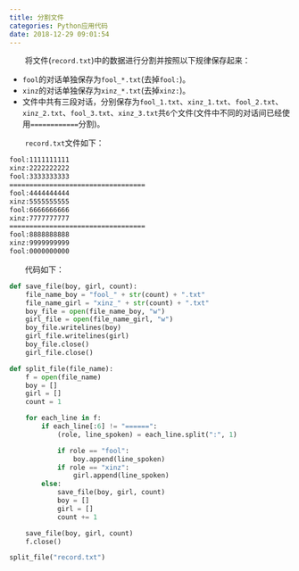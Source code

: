 ```yaml
---
title: 分割文件
categories: Python应用代码
date: 2018-12-29 09:01:54
---
```

&emsp;&emsp;将文件(`record.txt`)中的数据进行分割并按照以下规律保存起来：<!--more-->

- `fool`的对话单独保存为`fool_*.txt`(去掉`fool:`)。
- `xinz`的对话单独保存为`xinz_*.txt`(去掉`xinz:`)。
- 文件中共有三段对话，分别保存为`fool_1.txt`、`xinz_1.txt`、`fool_2.txt`、`xinz_2.txt`、`fool_3.txt`、`xinz_3.txt`共`6`个文件(文件中不同的对话间已经使用`============`分割)。

&emsp;&emsp;`record.txt`文件如下：

``` bash
fool:1111111111
xinz:2222222222
fool:3333333333
==================================
fool:4444444444
xinz:5555555555
fool:6666666666
xinz:7777777777
==================================
fool:8888888888
xinz:9999999999
fool:0000000000
```

&emsp;&emsp;代码如下：

``` python
def save_file(boy, girl, count):
    file_name_boy = "fool_" + str(count) + ".txt"
    file_name_girl = "xinz_" + str(count) + ".txt"
    boy_file = open(file_name_boy, "w")
    girl_file = open(file_name_girl, "w")
    boy_file.writelines(boy)
    girl_file.writelines(girl)
    boy_file.close()
    girl_file.close()

def split_file(file_name):
    f = open(file_name)
    boy = []
    girl = []
    count = 1

    for each_line in f:
        if each_line[:6] != "======":
            (role, line_spoken) = each_line.split(":", 1)

            if role == "fool":
                boy.append(line_spoken)
            if role == "xinz":
                girl.append(line_spoken)
        else:
            save_file(boy, girl, count)
            boy = []
            girl = []
            count += 1

    save_file(boy, girl, count)
    f.close()

split_file("record.txt")
```